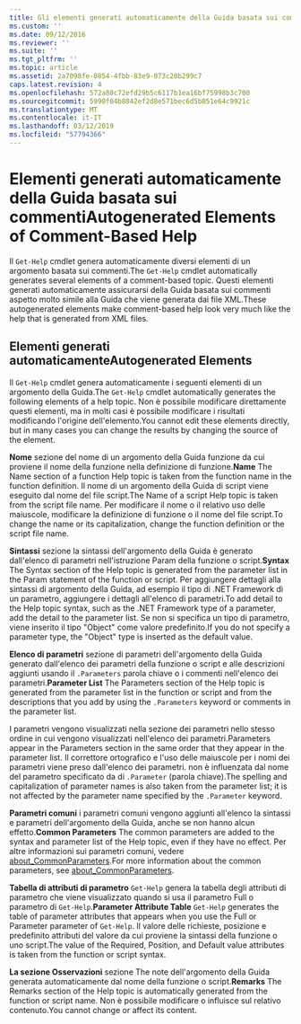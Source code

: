 ```yaml
---
title: Gli elementi generati automaticamente della Guida basata sui commenti | Microsoft Docs
ms.custom: ''
ms.date: 09/12/2016
ms.reviewer: ''
ms.suite: ''
ms.tgt_pltfrm: ''
ms.topic: article
ms.assetid: 2a7098fe-0854-4fbb-83e9-073c20b299c7
caps.latest.revision: 4
ms.openlocfilehash: 572a80c72efd29b5c6117b1ea16bf75998b3c700
ms.sourcegitcommit: 5990f04b8042ef2d8e571bec6d5b051e64c9921c
ms.translationtype: MT
ms.contentlocale: it-IT
ms.lasthandoff: 03/12/2019
ms.locfileid: "57794366"
---
```

# <a name="autogenerated-elements-of-comment-based-help"></a><span data-ttu-id="3bdaa-102">Elementi generati automaticamente della Guida basata sui commenti</span><span class="sxs-lookup"><span data-stu-id="3bdaa-102">Autogenerated Elements of Comment-Based Help</span></span>

<span data-ttu-id="3bdaa-103">Il `Get-Help` cmdlet genera automaticamente diversi elementi di un argomento basata sui commenti.</span><span class="sxs-lookup"><span data-stu-id="3bdaa-103">The `Get-Help` cmdlet automatically generates several elements of a comment-based topic.</span></span> <span data-ttu-id="3bdaa-104">Questi elementi generati automaticamente assicurarsi della Guida basata sui commenti aspetto molto simile alla Guida che viene generata dai file XML.</span><span class="sxs-lookup"><span data-stu-id="3bdaa-104">These autogenerated elements make comment-based help look very much like the help that is generated from XML files.</span></span>

## <a name="autogenerated-elements"></a><span data-ttu-id="3bdaa-105">Elementi generati automaticamente</span><span class="sxs-lookup"><span data-stu-id="3bdaa-105">Autogenerated Elements</span></span>

<span data-ttu-id="3bdaa-106">Il `Get-Help` cmdlet genera automaticamente i seguenti elementi di un argomento della Guida.</span><span class="sxs-lookup"><span data-stu-id="3bdaa-106">The `Get-Help` cmdlet automatically generates the following elements of a help topic.</span></span> <span data-ttu-id="3bdaa-107">Non è possibile modificare direttamente questi elementi, ma in molti casi è possibile modificare i risultati modificando l'origine dell'elemento.</span><span class="sxs-lookup"><span data-stu-id="3bdaa-107">You cannot edit these elements directly, but in many cases you can change the results by changing the source of the element.</span></span>

<span data-ttu-id="3bdaa-108">**Nome** sezione del nome di un argomento della Guida funzione da cui proviene il nome della funzione nella definizione di funzione.</span><span class="sxs-lookup"><span data-stu-id="3bdaa-108">**Name** The Name section of a function Help topic is taken from the function name in the function definition.</span></span> <span data-ttu-id="3bdaa-109">Il nome di un argomento della Guida di script viene eseguito dal nome del file script.</span><span class="sxs-lookup"><span data-stu-id="3bdaa-109">The Name of a script Help topic is taken from the script file name.</span></span> <span data-ttu-id="3bdaa-110">Per modificare il nome o il relativo uso delle maiuscole, modificare la definizione di funzione o il nome del file script.</span><span class="sxs-lookup"><span data-stu-id="3bdaa-110">To change the name or its capitalization, change the function definition or the script file name.</span></span>

<span data-ttu-id="3bdaa-111">**Sintassi** sezione la sintassi dell'argomento della Guida è generato dall'elenco di parametri nell'istruzione Param della funzione o script.</span><span class="sxs-lookup"><span data-stu-id="3bdaa-111">**Syntax** The Syntax section of the Help topic is generated from the parameter list in the Param statement of the function or script.</span></span> <span data-ttu-id="3bdaa-112">Per aggiungere dettagli alla sintassi di argomento della Guida, ad esempio il tipo di .NET Framework di un parametro, aggiungere i dettagli all'elenco di parametri.</span><span class="sxs-lookup"><span data-stu-id="3bdaa-112">To add detail to the Help topic syntax, such as the .NET Framework type of a parameter, add the detail to the parameter list.</span></span> <span data-ttu-id="3bdaa-113">Se non si specifica un tipo di parametro, viene inserito il tipo "Object" come valore predefinito.</span><span class="sxs-lookup"><span data-stu-id="3bdaa-113">If you do not specify a parameter type, the "Object" type is inserted as the default value.</span></span>

<span data-ttu-id="3bdaa-114">**Elenco di parametri** sezione di parametri dell'argomento della Guida generato dall'elenco dei parametri della funzione o script e alle descrizioni aggiunti usando il `.Parameters` parola chiave o i commenti nell'elenco dei parametri.</span><span class="sxs-lookup"><span data-stu-id="3bdaa-114">**Parameter List** The Parameters section of the Help topic is generated from the parameter list in the function or script and from the descriptions that you add by using the `.Parameters` keyword or comments in the parameter list.</span></span>

<span data-ttu-id="3bdaa-115">I parametri vengono visualizzati nella sezione dei parametri nello stesso ordine in cui vengono visualizzati nell'elenco dei parametri.</span><span class="sxs-lookup"><span data-stu-id="3bdaa-115">Parameters appear in the Parameters section in the same order that they appear in the parameter list.</span></span> <span data-ttu-id="3bdaa-116">Il correttore ortografico e l'uso delle maiuscole per i nomi dei parametri viene preso dall'elenco dei parametri. non è influenzata dal nome del parametro specificato da di `.Parameter` (parola chiave).</span><span class="sxs-lookup"><span data-stu-id="3bdaa-116">The spelling and capitalization of parameter names is also taken from the parameter list; it is not affected by the parameter name specified by the `.Parameter` keyword.</span></span>

<span data-ttu-id="3bdaa-117">**Parametri comuni** i parametri comuni vengono aggiunti all'elenco la sintassi e parametri dell'argomento della Guida, anche se non hanno alcun effetto.</span><span class="sxs-lookup"><span data-stu-id="3bdaa-117">**Common Parameters** The common parameters are added to the syntax and parameter list of the Help topic, even if they have no effect.</span></span> <span data-ttu-id="3bdaa-118">Per altre informazioni sui parametri comuni, vedere [about_CommonParameters](/powershell/module/microsoft.powershell.core/about/about_commonparameters).</span><span class="sxs-lookup"><span data-stu-id="3bdaa-118">For more information about the common parameters, see [about_CommonParameters](/powershell/module/microsoft.powershell.core/about/about_commonparameters).</span></span>

<span data-ttu-id="3bdaa-119">**Tabella di attributi di parametro** 
 `Get-Help` genera la tabella degli attributi di parametro che viene visualizzato quando si usa il parametro Full o parametro di `Get-Help`.</span><span class="sxs-lookup"><span data-stu-id="3bdaa-119">**Parameter Attribute Table**
`Get-Help` generates the table of parameter attributes that appears when you use the Full or Parameter parameter of `Get-Help`.</span></span> <span data-ttu-id="3bdaa-120">Il valore delle richieste, posizione e predefinito attributi del valore da cui proviene la sintassi della funzione o uno script.</span><span class="sxs-lookup"><span data-stu-id="3bdaa-120">The value of the Required, Position, and Default value attributes is taken from the function or script syntax.</span></span>

<span data-ttu-id="3bdaa-121">**La sezione Osservazioni** sezione The note dell'argomento della Guida generata automaticamente dal nome della funzione o script.</span><span class="sxs-lookup"><span data-stu-id="3bdaa-121">**Remarks** The Remarks section of the Help topic is automatically generated from the function or script name.</span></span> <span data-ttu-id="3bdaa-122">Non è possibile modificare o influisce sul relativo contenuto.</span><span class="sxs-lookup"><span data-stu-id="3bdaa-122">You cannot change or affect its content.</span></span>
